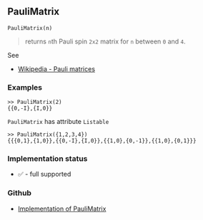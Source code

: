 ## PauliMatrix

``` 
PauliMatrix(n)
```

> returns `n`th Pauli spin `2x2` matrix for `n` between `0` and `4`.

See
* [Wikipedia - Pauli matrices](https://en.wikipedia.org/wiki/Pauli_matrices) 

### Examples

```
>> PauliMatrix(2) 
{{0,-I},{I,0}}
```

`PauliMatrix` has attribute `Listable`

```
>> PauliMatrix({1,2,3,4})
{{{0,1},{1,0}},{{0,-I},{I,0}},{{1,0},{0,-1}},{{1,0},{0,1}}}
```

### Implementation status

* &#x2705; - full supported

### Github

* [Implementation of PauliMatrix](https://github.com/axkr/symja_android_library/blob/master/symja_android_library/matheclipse-core/src/main/java/org/matheclipse/core/builtin/LinearAlgebra.java#L4854) 
